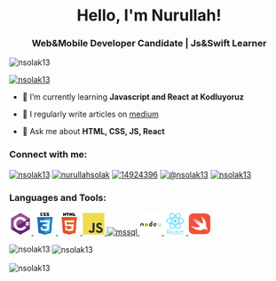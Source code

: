 <h1 align="center">Hello, I'm Nurullah!</h1>
<h3 align="center">Web&Mobile Developer Candidate | Js&Swift Learner</h3>

<p align="left"> <img src="https://komarev.com/ghpvc/?username=nsolak13&label=Profile%20views&color=0e75b6&style=flat" alt="nsolak13" /> </p>

<p align="left"> <a href="https://twitter.com/nsolak13" target="blank"><img src="https://img.shields.io/twitter/follow/nsolak13?logo=twitter&style=for-the-badge" alt="nsolak13" /></a> </p>

- 🌱 I’m currently learning **Javascript and React at Kodluyoruz**

- 📝 I regularly write articles on [medium](medium)

- 💬 Ask me about **HTML, CSS, JS, React**

<h3 align="left">Connect with me:</h3>
<p align="left">
<a href="https://twitter.com/nsolak13" target="blank"><img align="center" src="https://raw.githubusercontent.com/rahuldkjain/github-profile-readme-generator/master/src/images/icons/Social/twitter.svg" alt="nsolak13" height="30" width="40" /></a>
<a href="https://linkedin.com/in/nurullahsolak" target="blank"><img align="center" src="https://raw.githubusercontent.com/rahuldkjain/github-profile-readme-generator/master/src/images/icons/Social/linked-in-alt.svg" alt="nurullahsolak" height="30" width="40" /></a>
<a href="https://stackoverflow.com/users/14924396" target="blank"><img align="center" src="https://raw.githubusercontent.com/rahuldkjain/github-profile-readme-generator/master/src/images/icons/Social/stack-overflow.svg" alt="14924396" height="30" width="40" /></a>
<a href="https://medium.com/@nsolak13" target="blank"><img align="center" src="https://raw.githubusercontent.com/rahuldkjain/github-profile-readme-generator/master/src/images/icons/Social/medium.svg" alt="@nsolak13" height="30" width="40" /></a>
<a href="https://www.hackerrank.com/nsolak13" target="blank"><img align="center" src="https://raw.githubusercontent.com/rahuldkjain/github-profile-readme-generator/master/src/images/icons/Social/hackerrank.svg" alt="nsolak13" height="30" width="40" /></a>
</p>

<h3 align="left">Languages and Tools:</h3>
<p align="left"> <a href="https://www.w3schools.com/cs/" target="_blank" rel="noreferrer"> <img src="https://raw.githubusercontent.com/devicons/devicon/master/icons/csharp/csharp-original.svg" alt="csharp" width="40" height="40"/> </a> <a href="https://www.w3schools.com/css/" target="_blank" rel="noreferrer"> <img src="https://raw.githubusercontent.com/devicons/devicon/master/icons/css3/css3-original-wordmark.svg" alt="css3" width="40" height="40"/> </a> <a href="https://www.w3.org/html/" target="_blank" rel="noreferrer"> <img src="https://raw.githubusercontent.com/devicons/devicon/master/icons/html5/html5-original-wordmark.svg" alt="html5" width="40" height="40"/> </a> <a href="https://developer.mozilla.org/en-US/docs/Web/JavaScript" target="_blank" rel="noreferrer"> <img src="https://raw.githubusercontent.com/devicons/devicon/master/icons/javascript/javascript-original.svg" alt="javascript" width="40" height="40"/> </a> <a href="https://www.microsoft.com/en-us/sql-server" target="_blank" rel="noreferrer"> <img src="https://www.svgrepo.com/show/303229/microsoft-sql-server-logo.svg" alt="mssql" width="40" height="40"/> </a> <a href="https://nodejs.org" target="_blank" rel="noreferrer"> <img src="https://raw.githubusercontent.com/devicons/devicon/master/icons/nodejs/nodejs-original-wordmark.svg" alt="nodejs" width="40" height="40"/> </a> <a href="https://reactjs.org/" target="_blank" rel="noreferrer"> <img src="https://raw.githubusercontent.com/devicons/devicon/master/icons/react/react-original-wordmark.svg" alt="react" width="40" height="40"/> </a> <a href="https://developer.apple.com/swift/" target="_blank" rel="noreferrer"> <img src="https://raw.githubusercontent.com/devicons/devicon/master/icons/swift/swift-original.svg" alt="swift" width="40" height="40"/> </a> </p>

<p><img align="left" src="https://github-readme-stats.vercel.app/api/top-langs?username=nsolak13&show_icons=true&locale=en&layout=compact" alt="nsolak13" /></p>

<p>&nbsp;<img align="center" src="https://github-readme-stats.vercel.app/api?username=nsolak13&show_icons=true&locale=en" alt="nsolak13" /></p>

<p><img align="center" src="https://github-readme-streak-stats.herokuapp.com/?user=nsolak13&" alt="nsolak13" /></p>
